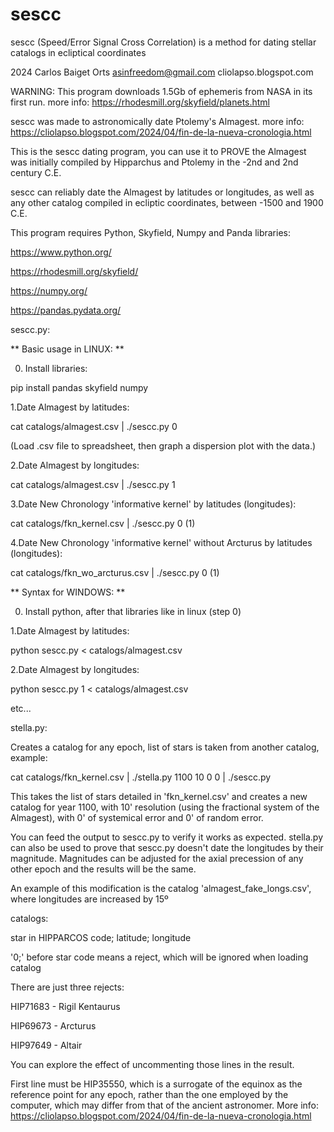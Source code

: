 # sescc
sescc (Speed/Error Signal Cross Correlation) is a method for dating stellar catalogs in ecliptical coordinates

2024 Carlos Baiget Orts
asinfreedom@gmail.com
cliolapso.blogspot.com

WARNING: This program downloads 1.5Gb of ephemeris from NASA in its first run. more info: https://rhodesmill.org/skyfield/planets.html

sescc was made to astronomically date Ptolemy's Almagest. 
more info: https://cliolapso.blogspot.com/2024/04/fin-de-la-nueva-cronologia.html

This is the sescc dating program, you can use it to PROVE the Almagest was initially compiled by Hipparchus and Ptolemy in the -2nd and 2nd century C.E.

sescc can reliably date the Almagest by latitudes or longitudes, as well as any other catalog compiled in ecliptic coordinates, between -1500 and 1900 C.E.

This program requires Python, Skyfield, Numpy and Panda libraries:

https://www.python.org/

https://rhodesmill.org/skyfield/

https://numpy.org/

https://pandas.pydata.org/

sescc.py:

** Basic usage in LINUX: **

0. Install libraries:

 pip install pandas skyfield numpy
 
1.Date Almagest by latitudes:

cat catalogs/almagest.csv | ./sescc.py 0

(Load .csv file to spreadsheet, then graph a dispersion plot with the data.)

2.Date Almagest by longitudes:

cat catalogs/almagest.csv | ./sescc.py 1

3.Date New Chronology 'informative kernel' by latitudes (longitudes):

cat catalogs/fkn_kernel.csv | ./sescc.py 0 (1)

4.Date New Chronology 'informative kernel' without Arcturus by latitudes (longitudes):

cat catalogs/fkn_wo_arcturus.csv | ./sescc.py 0 (1)

** Syntax for WINDOWS: **

0. Install python, after that libraries like in linux (step 0)

1.Date Almagest by latitudes:

python sescc.py < catalogs/almagest.csv

2.Date Almagest by longitudes:

python sescc.py 1 < catalogs/almagest.csv

etc...

stella.py:

Creates a catalog for any epoch, list of stars is taken from another catalog, example:

cat catalogs/fkn_kernel.csv | ./stella.py 1100 10 0 0 | ./sescc.py

This takes the list of stars detailed in 'fkn_kernel.csv' and creates a new catalog for year 1100, with 10' resolution (using the fractional system of the Almagest), with 0' of systemical error and 0' of random error.

You can feed the output to sescc.py to verify it works as expected. stella.py can also be used to prove that sescc.py doesn't date the longitudes by their magnitude. Magnitudes can be adjusted for the axial precession of any other epoch and the results will be the same.

An example of this modification is the catalog 'almagest_fake_longs.csv', where longitudes are increased by 15º

catalogs:

star in HIPPARCOS code; latitude; longitude

'0;' before star code means a reject, which will be ignored when loading catalog

There are just three rejects:

HIP71683 - Rigil Kentaurus

HIP69673 - Arcturus

HIP97649 - Altair

You can explore the effect of uncommenting those lines in the result.

First line must be HIP35550, which is a surrogate of the equinox as the reference point for any epoch, rather than the one employed by the computer, which may differ from that of the ancient astronomer.
More info: https://cliolapso.blogspot.com/2024/04/fin-de-la-nueva-cronologia.html
